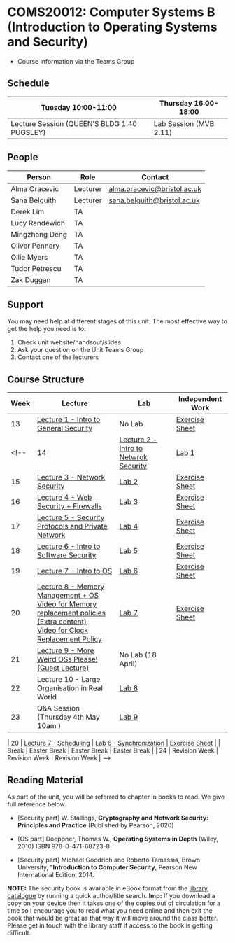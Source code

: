 # COMS20012: Computer Systems B (Introduction to Operating Systems and Security)


- Course information via the Teams Group

## Schedule

| Tuesday  10:00-11:00                        | Thursday 16:00-18:00   |
|---------------------------------------------|------------------------|
| Lecture Session (QUEEN’S BLDG 1.40 PUGSLEY) | Lab Session (MVB 2.11) | 

## People

| Person               | Role     | Contact                      |
|----------------------|----------|------------------------------|
| Alma Oracevic        | Lecturer | alma.oracevic@bristol.ac.uk |
| Sana Belguith        | Lecturer | sana.belguith@bristol.ac.uk  |
| Derek Lim            | TA       |                              |
| Lucy Randewich       | TA       |                              |
| Mingzhang Deng       | TA       |                              |
| Oliver Pennery       | TA       |                              |
| Ollie Myers          | TA       |                              |
| Tudor Petrescu       | TA       |                              |
| Zak Duggan           | TA       |                              |

## Support

You may need help at different stages of this unit.
The most effective way to get the help you need is to:

1. Check unit website/handsout/slides.
2. Ask your question on the Unit Teams Group
3. Contact one of the lecturers

## Course Structure



| Week | Lecture | Lab | Independent Work |
|------|---------|-----|------------------|
| 13 | [Lecture 1 - Intro to General Security]() | No Lab | [Exercise Sheet]()|
<!-- | 14 | [Lecture 2 - Intro to Netwrok Security](https://github.com/cs-uob/COMS20012/blob/master/docs/lectures/CSB2.pdf) | [Lab 1](https://github.com/cs-uob/COMS20012/blob/master/docs/labs/lab1.md) | [Exercise Sheet](https://github.com/cs-uob/COMS20012/blob/master/docs/exercises/Exercise2.md)| 
| 15 | [Lecture 3 - Network Security](https://github.com/cs-uob/COMS20012/blob/master/docs/lectures/CSB3.pdf)  | [Lab 2](https://github.com/cs-uob/COMS20012/blob/master/docs/labs/Lab2.md) |  [Exercise Sheet](https://github.com/cs-uob/COMS20012/blob/master/docs/exercises/Exercise3.md)  | 
| 16 | [Lecture 4 - Web Security + Firewalls](https://github.com/cs-uob/COMS20012/blob/master/docs/lectures/CSB4.pdf) |  [Lab 3](https://github.com/cs-uob/COMS20012/blob/master/docs/labs/Lab3.md) | [Exercise Sheet](https://github.com/cs-uob/COMS20012/blob/master/docs/exercises/Excercise4.md) |
| 17 | [Lecture 5 - Security Protocols and Private Network](https://github.com/cs-uob/COMS20012/blob/master/docs/slides/Week%205%20-%20Security%20protocols%20and%20Private%20Network%20-%20Updated.pptx) | [Lab 4 ](https://github.com/cs-uob/COMS20012/blob/master/docs/labs/Lab4.md) | [Exercise Sheet](https://github.com/cs-uob/COMS20012/blob/master/docs/exercises/Exercice5.md)|
| 18 | [Lecture 6 - Intro to Software Security](https://github.com/cs-uob/COMS20012/blob/master/docs/slides/Intro%20to%20Software%20Security.pptx) | [Lab 5](https://github.com/cs-uob/COMS20012/blob/master/docs/labs/lab%205.md) | [Exercise Sheet](https://github.com/cs-uob/COMS20012/blob/master/docs/exercises/Exercice6.md) |
| 19 | [Lecture 7 - Intro to OS ](https://github.com/cs-uob/COMS20012/blob/master/docs/slides/Introduction%20to%20Operating%20Systems.pptx)| [Lab 6](https://github.com/cs-uob/COMS20012/blob/master/docs/labs/lab6.md)| [Exercise Sheet](https://github.com/cs-uob/COMS20012/blob/master/docs/exercises/EXercice%207.md) |
| 20 | [Lecture 8 - Memory Management + OS](https://github.com/cs-uob/COMS20012/blob/master/docs/slides/Memory%20Management%20and%20Operating%20Systems.pptx) <br> [Video for Memory replacement policies (Extra content)](https://web.microsoftstream.com/video/d510beab-2bba-49f1-89e9-1a0f4b983216?list=studio) <br> [Video for Clock Replacement Policy](https://web.microsoftstream.com/video/c3a12a06-87b9-4991-a662-5f634ac897fe?list=studio) | [Lab 7](https://github.com/cs-uob/COMS20012/blob/master/docs/labs/Lab7.md)  | [Exercise Sheet](https://github.com/cs-uob/COMS20012/blob/master/docs/exercises/Exercice%208.md)|
| 21 | [Lecture 9 - More Weird OSs Please! (Guest Lecture)](https://github.com/cs-uob/COMS20012/blob/master/docs/slides/Guest-Weird-OSs.pdf) | No Lab (18 April)  | |
| 22 | Lecture 10 - Large Organisation in Real World | [Lab 8](https://github.com/cs-uob/COMS20012/blob/master/docs/labs/Lab8.md)   |  |
| 23 | Q&A Session (Thursday 4th May 10am ) | [Lab 9](https://github.com/cs-uob/COMS20012/blob/master/docs/labs/Lab9.md) | |


| 20 | [Lecture 7 - Scheduling](lectures/LECTURE7.md) | [Lab 6 - Synchronization](labs/LAB6.md) | [Exercise Sheet](exercises/EXERCISES7.md) |
| Break | Easter Break | Easter Break | Easter Break |
| 24 | Revision Week | Revision Week | Revision Week |
-->

## Reading Material

As part of the unit, you will be referred to chapter in books to read.
We give full reference below.

- [Security part] W. Stallings, **Cryptography and Network Security: Principles and Practice** (Published by Pearson, 2020)

- [OS part] Doeppner, Thomas W., **Operating Systems in Depth** (Wiley, 2010) ISBN 978-0-471-68723-8

- [Security part] Michael Goodrich and Roberto Tamassia, Brown University, "**Introduction to Computer Security**, Pearson New International Edition, 2014.

**NOTE:** The security book is available in eBook format from the [library catalogue](http://www.bris.ac.uk/library/) by running a quick author/title search. **Imp:** If you download a copy on your device then it takes one of the copies out of circulation for a time so I encourage you to read what you need online and then exit the book that would be great as that way it will move around the class better. Please get in touch with the library staff if access to the book is getting difficult.
